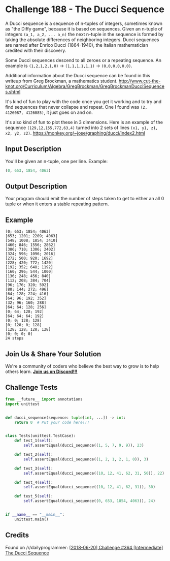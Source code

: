 # Challenge 188 - The Ducci Sequence

A Ducci sequence is a sequence of n-tuples of integers, sometimes known as "the Diffy game", because it is based on sequences. Given an n-tuple of integers `(a_1, a_2, ... a_n)` the next n-tuple in the sequence is formed by taking the absolute differences of neighboring integers. Ducci sequences are named after Enrico Ducci (1864-1940), the Italian mathematician credited with their discovery.

Some Ducci sequences descend to all zeroes or a repeating sequence. An example is `(1,2,1,2,1,0)` -> `(1,1,1,1,1,1)` -> `(0,0,0,0,0,0)`.

Additional information about the Ducci sequence can be found in this writeup from Greg Brockman, a mathematics student. http://www.cut-the-knot.org/Curriculum/Algebra/GregBrockman/GregBrockmanDucciSequences.shtml

It's kind of fun to play with the code once you get it working and to try and find sequences that never collapse and repeat. One I found was `(2, 4126087, 4126085)`, it just goes on and on.

It's also kind of fun to plot these in 3 dimensions. Here is an example of the sequence `(129,12,155,772,63,4)` turned into 2 sets of lines `(x1, y1, z1, x2, y2, z2)`. https://monkey.org/~jose/graphing/ducci/index2.html

## Input Description

You'll be given an n-tuple, one per line. Example:
```python
(0, 653, 1854, 4063)
```
## Output Description

Your program should emit the number of steps taken to get to either an all 0 tuple or when it enters a stable repeating pattern.

## Example
```
[0; 653; 1854; 4063]
[653; 1201; 2209; 4063]
[548; 1008; 1854; 3410]
[460; 846; 1556; 2862]
[386; 710; 1306; 2402]
[324; 596; 1096; 2016]
[272; 500; 920; 1692]
[228; 420; 772; 1420]
[192; 352; 648; 1192]
[160; 296; 544; 1000]
[136; 248; 456; 840]
[112; 208; 384; 704]
[96; 176; 320; 592]
[80; 144; 272; 496]
[64; 128; 224; 416]
[64; 96; 192; 352]
[32; 96; 160; 288]
[64; 64; 128; 256]
[0; 64; 128; 192]
[64; 64; 64; 192]
[0; 0; 128; 128]
[0; 128; 0; 128]
[128; 128; 128; 128]
[0; 0; 0; 0]
24 steps
```
## Join Us & Share Your Solution

We're a community of coders who believe the best way to grow is to help others learn. **[Join us on Discord!!!](https://discord.gg/sfHykntuGy)**

## Challenge Tests
```py
from __future__ import annotations
import unittest


def ducci_sequence(sequence: tuple[int, ...]) -> int:
    return 0  # Put your code here!!!


class Tests(unittest.TestCase):
    def test_1(self):
        self.assertEqual(ducci_sequence((1, 5, 7, 9, 9)), 23)

    def test_2(self):
        self.assertEqual(ducci_sequence((1, 2, 1, 2, 1, 0)), 3)

    def test_3(self):
        self.assertEqual(ducci_sequence((10, 12, 41, 62, 31, 50)), 22)

    def test_4(self):
        self.assertEqual(ducci_sequence((10, 12, 41, 62, 31)), 30)

    def test_5(self):
        self.assertEqual(ducci_sequence((0, 653, 1854, 4063)), 24)


if __name__ == "__main__":
    unittest.main()
```
## Credits

Found on /r/dailyprogrammer: [[2018-06-20\] Challenge #364 \[Intermediate\] The Ducci Sequence](https://www.reddit.com/r/dailyprogrammer/comments/8sjcl0/20180620_challenge_364_intermediate_the_ducci/)
